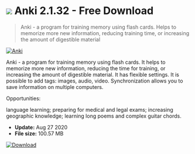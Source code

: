 # ![](https://cdn.softexe.net/static/icon/3/anki-567.png) Anki 2.1.32 - Free Download

> Anki - a program for training memory using flash cards. Helps to memorize more new information, reducing training time, or increasing the amount of digestible material

[![Anki](https://gallery.dpcdn.pl/imgc/Tools/59148/g_-_420x350_1.5_-_x20150529204852_0.jpg)](https://softexe.net/win/education-science/learning/anki:efg.html)

Anki - a program for training memory using flash cards. It helps to memorize more new information, reducing the time for training, or increasing the amount of digestible material. It has flexible settings. It is possible to add tags: images, audio, video. Synchronization allows you to save information on multiple computers.

Opportunities:


language learning;
preparing for medical and legal exams;
increasing geographic knowledge;
learning long poems and complex guitar chords.


- **Update:** Aug 27 2020
- **File size:** 100.57 MB

[![Download](https://cdn.softexe.net/static/img/download.png)](https://softexe.net/win/education-science/learning/anki:efg.html)


